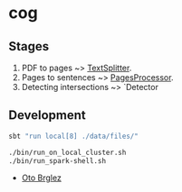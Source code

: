 # cog

## Stages

1. PDF to pages ~> [TextSplitter](./src/main/scala/TextSplitter.scala).
2. Pages to sentences ~> [PagesProcessor](./src/main/scala/PagesProcessor.scala).
3. Detecting intersections ~> `Detector

## Development

```bash
sbt "run local[8] ./data/files/"

./bin/run_on_local_cluster.sh
./bin/run_spark-shell.sh
```

- [Oto Brglez](https://github.com/otobrglez/cog)
